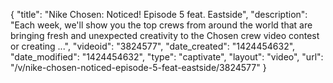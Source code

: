 {
    "title": "Nike Chosen: Noticed! Episode 5 feat. Eastside",
    "description": "Each week, we'll show you the top crews from around the world that are bringing fresh and unexpected creativity to the Chosen crew video contest or creating ...",
    "videoid": "3824577",
    "date_created": "1424454632",
    "date_modified": "1424454632",
    "type": "captivate",
    "layout": "video",
    "url": "\/v\/nike-chosen-noticed-episode-5-feat-eastside\/3824577"
}